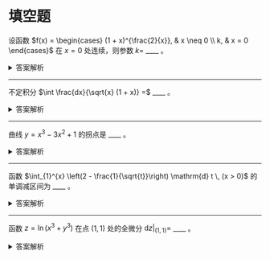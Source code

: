 # 填空题

设函数 $f(x) = \begin{cases} (1 + x)^{\frac{2}{x}}, & x \neq 0 \\ k, & x = 0 \end{cases}$
在 $x = 0$ 处连续，则参数 $k =$ ____ 。

<details>
<summary>答案解析</summary>

**答案：$e^2$**

**考点解析：**

1. [**函数连续性**](../01-函数、极限和连续/08-函数的连续性与间断点.md#函数的连续性定义) ：
   函数在某点连续的条件是极限值等于函数值。
2. [**两个重要极限**](../01-函数、极限和连续/06-极限存在准则-两个重要极限.md#两个重要极限) ：
   利用 $\lim \limits_{x \to 0} (1+x)^{\frac{1}{x}} = e$。
3. **极限的指数运算**：通过变形将问题转化为已知极限的形式。

**解题思路：**

1. **分析极限形式**：

   当 $x \to 0$ 时，表达式 $(1+x)^{\frac{2}{x}}$ 可以写为：
   
   $$
   \lim_{x \to 0} (1+x)^{\frac{2}{x}} = \lim_{x \to 0} \left[(1+x)^{\frac{1}{x}}\right]^2
   $$

2. **应用已知极限**：
   
   已知 $\lim \limits_{x \to 0} (1+x)^{\frac{1}{x}} = e$，因此：
   
   $$
   \lim_{x \to 0} \left[(1+x)^{\frac{1}{x}}\right]^2 = e^2
   $$

3. **验证极限的左右一致性**：
   
   - 当 $x \to 0^+$ 时，$\frac{2}{x} \to +\infty$，$(1+x)^{\frac{2}{x}} \to e^2$。
   - 当 $x \to 0^-$ 时，令 $x = -h \, (h \to 0^+)$ ，则：
   
     $$
     (1-h)^{-\frac{2}{h}} = \left[(1-h)^{-\frac{1}{h}}\right]^2 \to e^2
     $$
   
   左右极限均为 $e^2$ ，故原极限存在且为 $e^2$ 。

4. **确定参数 $k$**：
   
   根据连续性定义， $k = \lim \limits_{x \to 0} f(x) = e^2$ 。

</details>

----------

不定积分 $\int \frac{dx}{\sqrt{x} (1 + x)} =$ ____ 。

<details>
<summary>答案解析</summary>

**答案：$2 \arctan{\sqrt{x}} + C$**

**考点解析：**

1. [**换元积分法**](../03-一元函数积分学及其应用/01-不定积分/02-换元积分法.md) ：
   通过变量替换简化被积表达式。

2. [**基本积分公式**](../03-一元函数积分学及其应用/01-不定积分/01-不定积分的概念与性质.md#基本积分表) ：
   利用 $\int \frac{1}{1 + t^2} \mathrm{d} t = \arctan{t} + C$ 。

3. **代数运算**：通过约分简化积分表达式。

**解题思路：**

1. **设变量替换**：  

   令 $t = \sqrt{x}$，则 $x = t^2$，且 $\mathrm{d} x = 2t \, \mathrm{d} t$。

2. **代入并化简**：  
   原积分变为：  
   $$
   \int \frac{1}{\sqrt{x} (1 + x)} \mathrm{d} x = \int \frac{1}{t (1 + t^2)} \cdot 2t \, \mathrm{d} t
   $$  
   约去 $t$ 后得到：  
   $$
   \int \frac{2}{1 + t^2} dt
   $$

3. **积分运算**：  
   根据基本积分公式：  
   $$
   \int \frac{2}{1 + t^2} dt = 2 \arctan{t} + C
   $$

4. **回代变量**：  
   将 $t = \sqrt{x}$ 代入，结果为：  
   $$
   2 \arctan{\sqrt{x}} + C
   $$

5. **验证**：  
   对结果求导验证：  
   $$
   \frac{d}{dx} \left( 2 \arctan{\sqrt{x}} \right) = 2 \cdot \frac{1}{1 + x} \cdot \frac{1}{2\sqrt{x}} = \frac{1}{\sqrt{x} (1 + x)}
   $$  
   与原被积函数一致，说明结果正确。

</details>

----------

曲线 $y = x^3 - 3x^2 + 1$ 的拐点是 ____ 。

<details>
<summary>答案解析</summary>

**答案：$(1, -1)$**

**考点解析：**

1. 二阶导数判断凹凸性
2. 拐点的定义及求解步骤

**解题思路：**

要确定曲线 $y = x^3 - 3x^2 + 1$ 的拐点，需验证二阶导数的零点及其两侧凹凸性变化。

1. **求一阶导数**：$y' = 3x^2 - 6x$
2. **求二阶导数**：$y'' = 6x - 6$
3. **解方程 $y'' = 0$**：$6x - 6 = 0 \Rightarrow x = 1$
4. **验证凹凸性变化**：
   - 当 $x < 1$ 时（如 $x=0$），$y'' = -6 < 0$，曲线凹向下。
   - 当 $x > 1$ 时（如 $x=2$），$y'' = 6 > 0$，曲线凹向上。
5. **计算对应 $y$ 值**：代入原函数，$y = 1^3 - 3(1)^2 + 1 = -1$

</details>

----------

函数 $\int_{1}^{x} \left(2 - \frac{1}{\sqrt{t}}\right) \mathrm{d} t \, (x > 0)$ 的单调减区间为 ____ 。

<details>
<summary>答案解析</summary>

**答案：$(0, \frac{1}{4})$**

**考点解析：**

1. **变上限积分的导数**：根据微积分基本定理，$\frac{d}{dx} \int_{a}^{x} f(t) dt = f(x)$。
2. **导数的符号与单调性**：若导数为负，函数在该区间单调递减。
3. **不等式求解**：解 $f'(x) < 0$ 的区间。

**解题思路：**

1. **求导**  
   根据微积分基本定理，原函数的导数为被积函数在 $x$ 处的值：  
   
   $$
   f'(x) = 2 - \frac{1}{\sqrt{x}}
   $$

2. **解不等式**  
   
   要求 $f'(x) < 0$，即：  
   
   $$
   2 - \frac{1}{\sqrt{x}} < 0 \implies \frac{1}{\sqrt{x}} > 2 \implies \sqrt{x} < \frac{1}{2} \implies x < \frac{1}{4}
   $$
   
   由于 $x > 0$，解集为 $0 < x < \frac{1}{4}$。

3. **验证端点**  
   
   - 当 $x = \frac{1}{4}$ 时，$f'(x) = 2 - \frac{1}{\sqrt{1/4}} = 0$，此处导数为零，函数达到极小值点。
   - 当 $x > \frac{1}{4}$ 时，$f'(x) > 0$，函数递增；
     当 $x < \frac{1}{4}$ 时，$f'(x) < 0$，函数递减。  
   
   因此，单调减区间不包含 $x = \frac{1}{4}$。

</details>

----------

函数 $z = \ln(x^3 + y^3)$ 在点 $(1,1)$ 处的全微分 $\mathrm{d} z \big|_{(1,1)} =$ ____ 。

<details>
<summary>答案解析</summary>

**答案：$\dfrac{3}{2}(\mathrm{d} x + \mathrm{d} y)$**

**考点解析：**

1. [**全微分的定义**](../05-多元函数微分学及其应用/03-全微分.md#定理-1-必要条件) ：
   $\mathrm{d} z = \frac{\partial z}{\partial x} \mathrm{d}x + \frac{\partial z}{\partial y} \mathrm{d}y$。
2. [**链式法则**](../02-一元函数微分学及其应用/01-导数与微分/02-函数的求导法则.md#复合函数求导法则链式法则) ：
   复合函数求导时外层函数导数乘以内层函数导数。
3. [**偏导数的计算**](../05-多元函数微分学及其应用/02-偏导数.md) ：
   对多变量函数分别对每个变量求导。

**解题思路：**

1. **求偏导数 $\frac{\partial z}{\partial x}$**：
   $$
   \frac{\partial z}{\partial x} = \frac{1}{x^3 + y^3} \cdot 3x^2 = \frac{3x^2}{x^3 + y^3}
   $$

2. **求偏导数 $\frac{\partial z}{\partial y}$**：
   $$
   \frac{\partial z}{\partial y} = \frac{1}{x^3 + y^3} \cdot 3y^2 = \frac{3y^2}{x^3 + y^3}
   $$

3. **代入点 $(1,1)$**：
   - 计算分母：$x^3 + y^3 = 1^3 + 1^3 = 2$。
   - 计算分子：
     $$
     \frac{\partial z}{\partial x}\bigg|_{(1,1)}
     = \frac{3 \cdot 1^2}{2}
     = \frac{3}{2}, \quad
     
     \frac{\partial z}{\partial y}\bigg|_{(1,1)}
     = \frac{3 \cdot 1^2}{2}
     = \frac{3}{2}
     $$

4. **写出全微分**：
   $$
   \mathrm{d} z \big|_{(1,1)}
   = \frac{3}{2} \mathrm{d} x + \frac{3}{2} \mathrm{d} y
   = \frac{3}{2} (\mathrm{d} x + \mathrm{d} y)
   $$

</details>

<!--

----------

<details open>
<summary>答案解析</summary>

**答案：**

**考点解析：**

**解题思路：**

</details>

-->

<!-- 回答下题的正确答案，列出涉及考点，给出解题思路及做题过程，回答使用 Markdown 语法，兼容 MDX，数学公式统一使用 $ 符号包裹： -->